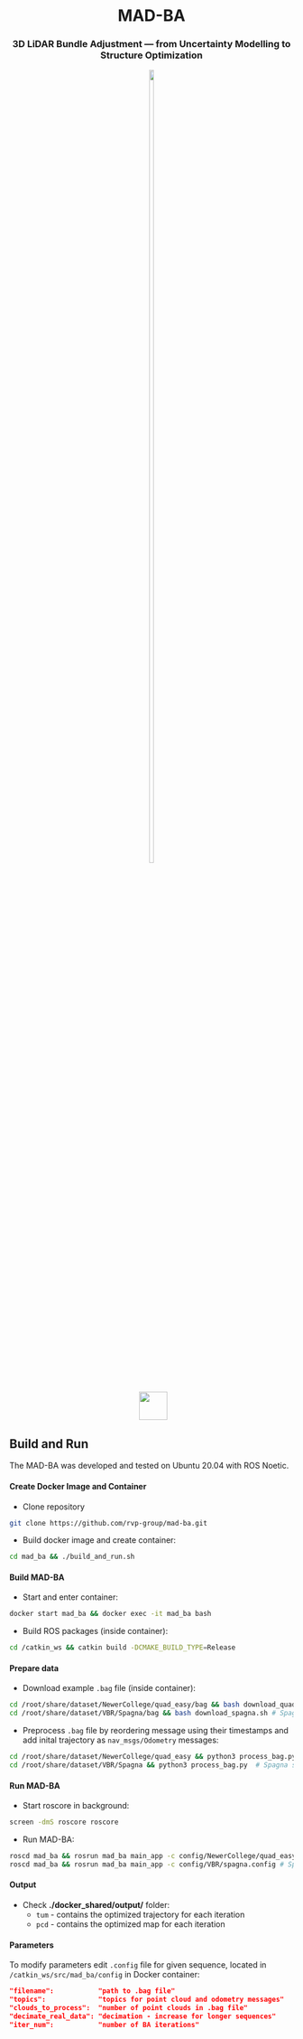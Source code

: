 <div align="center">
    <h1>MAD-BA</h1>
    <h3>3D LiDAR Bundle Adjustment &mdash; from Uncertainty Modelling to Structure Optimization</h3>
</div>


<div align="center">
  <!-- Video Thumbnail -->
  <a href="https://www.youtube.com/watch?v=Uz1ST_lP8r4" target="_blank" style="display: inline-block;">
    <img src="https://img.youtube.com/vi/Uz1ST_lP8r4/0.jpg" style="width: 60%; display: block;">
  </a>
  <br>
  <!-- Play Button -->
  <a href="https://www.youtube.com/watch?v=Uz1ST_lP8r4" target="_blank" style="display: inline-block;">
    <img src="https://upload.wikimedia.org/wikipedia/commons/b/b8/YouTube_play_button_icon_%282013%E2%80%932017%29.svg" 
         style="width: 50px; height: auto; margin-left: 5px;">
  </a>
</div>

## Build and Run
The MAD-BA was developed and tested on Ubuntu 20.04 with ROS Noetic.
#### Create Docker Image and Container
- Clone repository
```bash
git clone https://github.com/rvp-group/mad-ba.git
```
- Build docker image and create container: 
```bash
cd mad_ba && ./build_and_run.sh
```

#### Build MAD-BA
- Start and enter container: 
```bash
docker start mad_ba && docker exec -it mad_ba bash
```
- Build ROS packages (inside container): 
```bash
cd /catkin_ws && catkin build -DCMAKE_BUILD_TYPE=Release
```

#### Prepare data
- Download example `.bag` file (inside container): 
```bash
cd /root/share/dataset/NewerCollege/quad_easy/bag && bash download_quad.sh # quad_easy sequence
cd /root/share/dataset/VBR/Spagna/bag && bash download_spagna.sh # Spagna sequence
```
- Preprocess `.bag` file by reordering message using their timestamps and add inital trajectory as `nav_msgs/Odometry` messages:
```bash
cd /root/share/dataset/NewerCollege/quad_easy && python3 process_bag.py  # quad_easy sequence
cd /root/share/dataset/VBR/Spagna && python3 process_bag.py  # Spagna sequence
```

#### Run MAD-BA
- Start roscore in background: 
```bash
screen -dmS roscore roscore
```
- Run MAD-BA: 
```bash
roscd mad_ba && rosrun mad_ba main_app -c config/NewerCollege/quad_easy_fast.config # quad_easy sequence
roscd mad_ba && rosrun mad_ba main_app -c config/VBR/spagna.config # Spagna sequence
```

#### Output
- Check **./docker_shared/output/** folder:
  - `tum` - contains the optimized trajectory for each iteration
  - `pcd` - contains the optimized map for each iteration

#### Parameters
To modify parameters edit `.config` file for given sequence, located in `/catkin_ws/src/mad_ba/config` in Docker container:

```json
"filename":           "path to .bag file"
"topics":             "topics for point cloud and odometry messages"
"clouds_to_process":  "number of point clouds in .bag file"
"decimate_real_data": "decimation - increase for longer sequences"
"iter_num":           "number of BA iterations"
```
